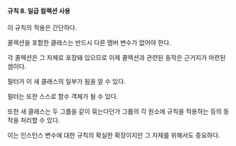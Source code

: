 #### 규칙 8. 일급 컬렉션 사용

이 규칙의 적용은 간단하다.

콜렉션을 포함한 클래스는 반드시 다른 멤버 변수가 없어야 한다.

각 콜렉션은 그 자체로 포장돼 있으므로 이제 콜렉션과 관련된 동작은 근거지가 마련된 셈이다.

필터가 이 새 클래스의 일부가 됨을 알 수 있다.

필터는 또한 스스로 함수 객체가 될 수 있다.

또한 새 클래스는 두 그룹을 같이 묶는다던가 그룹의 각 원소에 규칙을 적용하는 등의 동작을 처리할 수 있다.

이는 인스턴스 변수에 대한 규칙의 확실한 확장이지만 그 자체를 위해서도 중요하다.

